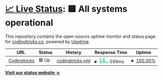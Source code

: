 # [📈 Live Status](https://kamleshpaul.github.io/codingtricks.co-uptime): <!--live status--> **🟩 All systems operational**

This repository contains the open-source uptime monitor and status page for [codingtricks.co](https://codingtricks.co), powered by [Upptime](https://github.com/upptime/upptime).

<!--start: status pages-->
<!-- This summary is generated by Upptime (https://github.com/upptime/upptime) -->
<!-- Do not edit this manually, your changes will be overwritten -->
<!-- prettier-ignore -->
| URL | Status | History | Response Time | Uptime |
| --- | ------ | ------- | ------------- | ------ |
| <img alt="" src="https://icons.duckduckgo.com/ip3/codingtricks.co.ico" height="13"> [Codingtricks](https://codingtricks.co/) | 🟩 Up | [codingtricks.yml](https://github.com/Kamleshpaul/codingtricks.co-uptime/commits/HEAD/history/codingtricks.yml) | <details><summary><img alt="Response time graph" src="./graphs/codingtricks/response-time-week.png" height="20"> 599ms</summary><br><a href="https://kamleshpaul.github.io/codingtricks.co-uptime/history/codingtricks"><img alt="Response time 555" src="https://img.shields.io/endpoint?url=https%3A%2F%2Fraw.githubusercontent.com%2FKamleshpaul%2Fcodingtricks.co-uptime%2FHEAD%2Fapi%2Fcodingtricks%2Fresponse-time.json"></a><br><a href="https://kamleshpaul.github.io/codingtricks.co-uptime/history/codingtricks"><img alt="24-hour response time 1222" src="https://img.shields.io/endpoint?url=https%3A%2F%2Fraw.githubusercontent.com%2FKamleshpaul%2Fcodingtricks.co-uptime%2FHEAD%2Fapi%2Fcodingtricks%2Fresponse-time-day.json"></a><br><a href="https://kamleshpaul.github.io/codingtricks.co-uptime/history/codingtricks"><img alt="7-day response time 599" src="https://img.shields.io/endpoint?url=https%3A%2F%2Fraw.githubusercontent.com%2FKamleshpaul%2Fcodingtricks.co-uptime%2FHEAD%2Fapi%2Fcodingtricks%2Fresponse-time-week.json"></a><br><a href="https://kamleshpaul.github.io/codingtricks.co-uptime/history/codingtricks"><img alt="30-day response time 1583" src="https://img.shields.io/endpoint?url=https%3A%2F%2Fraw.githubusercontent.com%2FKamleshpaul%2Fcodingtricks.co-uptime%2FHEAD%2Fapi%2Fcodingtricks%2Fresponse-time-month.json"></a><br><a href="https://kamleshpaul.github.io/codingtricks.co-uptime/history/codingtricks"><img alt="1-year response time 555" src="https://img.shields.io/endpoint?url=https%3A%2F%2Fraw.githubusercontent.com%2FKamleshpaul%2Fcodingtricks.co-uptime%2FHEAD%2Fapi%2Fcodingtricks%2Fresponse-time-year.json"></a></details> | <details><summary><a href="https://kamleshpaul.github.io/codingtricks.co-uptime/history/codingtricks">100.00%</a></summary><a href="https://kamleshpaul.github.io/codingtricks.co-uptime/history/codingtricks"><img alt="All-time uptime 99.49%" src="https://img.shields.io/endpoint?url=https%3A%2F%2Fraw.githubusercontent.com%2FKamleshpaul%2Fcodingtricks.co-uptime%2FHEAD%2Fapi%2Fcodingtricks%2Fuptime.json"></a><br><a href="https://kamleshpaul.github.io/codingtricks.co-uptime/history/codingtricks"><img alt="24-hour uptime 100.00%" src="https://img.shields.io/endpoint?url=https%3A%2F%2Fraw.githubusercontent.com%2FKamleshpaul%2Fcodingtricks.co-uptime%2FHEAD%2Fapi%2Fcodingtricks%2Fuptime-day.json"></a><br><a href="https://kamleshpaul.github.io/codingtricks.co-uptime/history/codingtricks"><img alt="7-day uptime 100.00%" src="https://img.shields.io/endpoint?url=https%3A%2F%2Fraw.githubusercontent.com%2FKamleshpaul%2Fcodingtricks.co-uptime%2FHEAD%2Fapi%2Fcodingtricks%2Fuptime-week.json"></a><br><a href="https://kamleshpaul.github.io/codingtricks.co-uptime/history/codingtricks"><img alt="30-day uptime 99.87%" src="https://img.shields.io/endpoint?url=https%3A%2F%2Fraw.githubusercontent.com%2FKamleshpaul%2Fcodingtricks.co-uptime%2FHEAD%2Fapi%2Fcodingtricks%2Fuptime-month.json"></a><br><a href="https://kamleshpaul.github.io/codingtricks.co-uptime/history/codingtricks"><img alt="1-year uptime 99.49%" src="https://img.shields.io/endpoint?url=https%3A%2F%2Fraw.githubusercontent.com%2FKamleshpaul%2Fcodingtricks.co-uptime%2FHEAD%2Fapi%2Fcodingtricks%2Fuptime-year.json"></a></details>

<!--end: status pages-->

[**Visit our status website →**](https://kamleshpaul.github.io/codingtricks.co-uptime)
